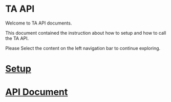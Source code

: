 # TA API

Welcome to TA API documents.

This document contained the instruction about how to setup and how to call the TA API.

Please Select the content on the left navigation bar to continue exploring.

# [Setup](api_documents/v1.md)

# [API Document](api_document.md)
